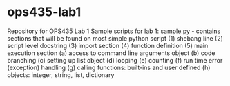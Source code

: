 # ops435-lab1
Repository for OPS435 Lab 1
Sample scripts for lab 1:
    sample.py - contains sections that will be found on most simple python script
                (1) shebang line
                (2) script level docstring
                (3) import section
                (4) function definition
                (5) main execution section
                    (a) access to command line arguments object
                    (b) code branching
                    (c) setting up list object
                    (d) looping
                    (e) counting
                    (f) run time error (exception) handling
                    (g) calling functions: built-ins and user defined
                    (h) objects: integer, string, list, dictionary
